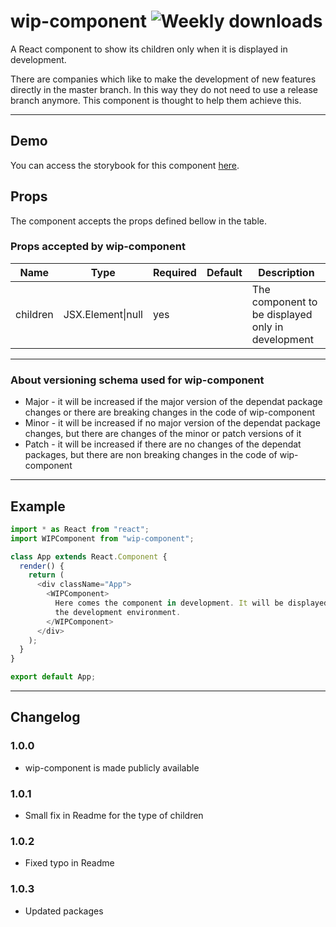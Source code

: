 # wip-component ![Weekly downloads](https://img.shields.io/npm/dw/wip-component "Weekly downloads")

A React component to show its children only when it is displayed in development.

There are companies which like to make the development of new features directly in the master branch.
In this way they do not need to use a release branch anymore.
This component is thought to help them achieve this.

---

## Demo

You can access the storybook for this component [here](https://iulian-radu-at.github.io/wip-component/).

## Props

The component accepts the props defined bellow in the table.

### Props accepted by wip-component

| Name     | Type              | Required | Default | Description                                       |
| -------- | ----------------- | -------- | ------- | ------------------------------------------------- |
| children | JSX.Element\|null | yes      |         | The component to be displayed only in development |

---

### About versioning schema used for wip-component

- Major - it will be increased if the major version of the dependat package changes or there are breaking changes in the code of wip-component
- Minor - it will be increased if no major version of the dependat package changes, but there are changes of the minor or patch versions of it
- Patch - it will be increased if there are no changes of the dependat packages, but there are non breaking changes in the code of wip-component

---

## Example

```js
import * as React from "react";
import WIPComponent from "wip-component";

class App extends React.Component {
  render() {
    return (
      <div className="App">
        <WIPComponent>
          Here comes the component in development. It will be displayed only in
          the development environment.
        </WIPComponent>
      </div>
    );
  }
}

export default App;
```

---

## Changelog

### 1.0.0

- wip-component is made publicly available

### 1.0.1

- Small fix in Readme for the type of children

### 1.0.2

- Fixed typo in Readme

### 1.0.3

- Updated packages
